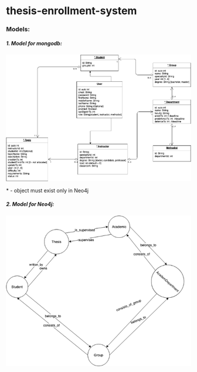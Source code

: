 # thesis-enrollment-system

### Models:

##### 1. Model for mongodb:

![Mongodb Model](mongodb_model.png)

\* - object must exist only in Neo4j


##### 2. Model for Neo4j:

![Neo4j Model](neo4j_model.png)